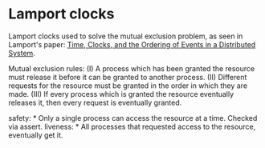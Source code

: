 # Lamport clocks
Lamport clocks used to solve the mutual exclusion problem, as seen in Lamport's paper: [Time, Clocks, and the Ordering of Events in a Distributed System](https://lamport.azurewebsites.net/pubs/time-clocks.pdf).

Mutual exclusion rules:
(I) A process which has been granted the resource must release it before it
can be granted to another process. 
(II) Different requests for the resource must be granted in the order in which
they are made. 
(III) If every process which is granted the resource eventually releases it, then every request is eventually granted.

safety: 
    * Only a single process can access the resource at a time. Checked via assert.
liveness:
    * All processes that requested access to the resource, eventually get it.
